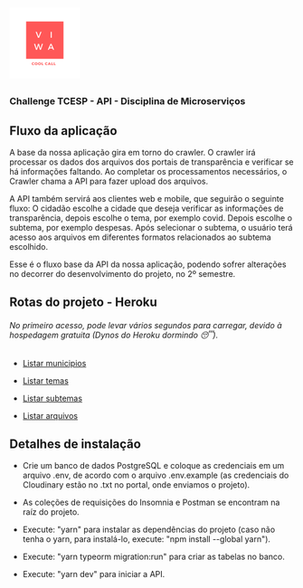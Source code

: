 <h1>
  <img alt="ViWa Cool Call Logo" title="ViWa Cool Call Logo" src=".github/viwa.png" width="125px" />
</h1>

### Challenge TCESP - API - Disciplina de Microserviços

## Fluxo da aplicação
A base da nossa aplicação gira em torno do crawler. O crawler irá processar os dados dos arquivos dos portais de transparência e verificar se há informações faltando. Ao completar os processamentos necessários, o Crawler chama a API para fazer upload dos arquivos.

A API também servirá aos clientes web e mobile, que seguirão o seguinte fluxo: O cidadão escolhe a cidade que deseja verificar as informações de transparência, depois escolhe o tema, por exemplo covid. Depois escolhe o subtema, por exemplo despesas. Após selecionar o subtema, o usuário terá acesso aos arquivos em diferentes formatos relacionados ao subtema escolhido.

Esse é o fluxo base da API da nossa aplicação, podendo sofrer alterações no decorrer do desenvolvimento do projeto, no 2º semestre.

## Rotas do projeto - Heroku
###### No primeiro acesso, pode levar vários segundos para carregar, devido à hospedagem gratuita (Dynos do Heroku dormindo 😴).

- [Listar municipios](https://viwa-api.herokuapp.com/municipios/listall)

- [Listar temas](https://viwa-api.herokuapp.com/temas/listall)

- [Listar subtemas](https://viwa-api.herokuapp.com/subtemas/listall)

- [Listar arquivos](https://viwa-api.herokuapp.com/arquivos/listall)

## Detalhes de instalação

- Crie um banco de dados PostgreSQL e coloque as credenciais em um arquivo .env, de acordo com o arquivo .env.example (as credenciais do Cloudinary estão no .txt no portal, onde enviamos o projeto).

- As coleções de requisições do Insomnia e Postman se encontram na raíz do projeto.

- Execute: "yarn" para instalar as dependências do projeto (caso não tenha o yarn, para instalá-lo, execute: "npm install --global yarn").

- Execute: "yarn typeorm migration:run" para criar as tabelas no banco.

- Execute: "yarn dev" para iniciar a API.
